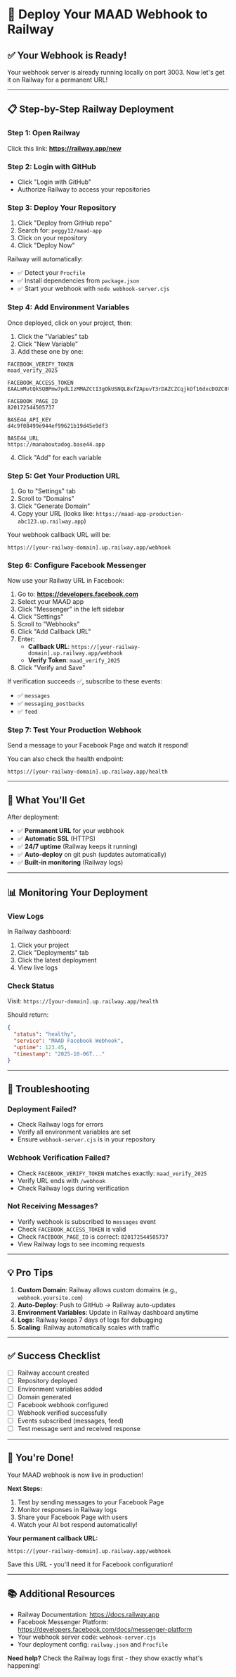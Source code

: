 # 🚀 Deploy Your MAAD Webhook to Railway

## ✅ Your Webhook is Ready!

Your webhook server is already running locally on port 3003. Now let's get it on Railway for a permanent URL!

---

## 📋 Step-by-Step Railway Deployment

### Step 1: Open Railway
Click this link: **https://railway.app/new**

### Step 2: Login with GitHub
- Click "Login with GitHub"
- Authorize Railway to access your repositories

### Step 3: Deploy Your Repository
1. Click "Deploy from GitHub repo"
2. Search for: `peggy12/maad-app`
3. Click on your repository
4. Click "Deploy Now"

Railway will automatically:
- ✅ Detect your `Procfile`
- ✅ Install dependencies from `package.json`
- ✅ Start your webhook with `node webhook-server.cjs`

### Step 4: Add Environment Variables
Once deployed, click on your project, then:

1. Click the "Variables" tab
2. Click "New Variable"
3. Add these one by one:

```
FACEBOOK_VERIFY_TOKEN
maad_verify_2025
```

```
FACEBOOK_ACCESS_TOKEN
EAALmMutQkSQBPmw7pdLIzMMAZCtI3gOkUSNQL8xfZApuvT3rDAZCZCqjkOf16dxcDOZC8twaqRTu0rhlQI99B47c75PA9yO34hZCi4psOthLP8KN7hEmUeJTZB6wSujpAxgixUT0uKsp3OcaCQksVCzMFMNnG0soKVFhdFYOfZBKL3ZCtIYtxyebZCZAumbFAV6TbZA6YwIqA2U0MVo8PLq4bwuoEywm4jJXZCy7AycZBdFgZDZD
```

```
FACEBOOK_PAGE_ID
820172544505737
```

```
BASE44_API_KEY
d4c9f08499e944ef99621b19d45e9df3
```

```
BASE44_URL
https://manaboutadog.base44.app
```

4. Click "Add" for each variable

### Step 5: Get Your Production URL
1. Go to "Settings" tab
2. Scroll to "Domains"
3. Click "Generate Domain"
4. Copy your URL (looks like: `https://maad-app-production-abc123.up.railway.app`)

Your webhook callback URL will be:
```
https://[your-railway-domain].up.railway.app/webhook
```

### Step 6: Configure Facebook Messenger
Now use your Railway URL in Facebook:

1. Go to: **https://developers.facebook.com**
2. Select your MAAD app
3. Click "Messenger" in the left sidebar
4. Click "Settings"
5. Scroll to "Webhooks"
6. Click "Add Callback URL"
7. Enter:
   - **Callback URL**: `https://[your-railway-domain].up.railway.app/webhook`
   - **Verify Token**: `maad_verify_2025`
8. Click "Verify and Save"

If verification succeeds ✅, subscribe to these events:
- ✅ `messages`
- ✅ `messaging_postbacks`
- ✅ `feed`

### Step 7: Test Your Production Webhook
Send a message to your Facebook Page and watch it respond!

You can also check the health endpoint:
```
https://[your-railway-domain].up.railway.app/health
```

---

## 🎯 What You'll Get

After deployment:
- ✅ **Permanent URL** for your webhook
- ✅ **Automatic SSL** (HTTPS)
- ✅ **24/7 uptime** (Railway keeps it running)
- ✅ **Auto-deploy** on git push (updates automatically)
- ✅ **Built-in monitoring** (Railway logs)

---

## 📊 Monitoring Your Deployment

### View Logs
In Railway dashboard:
1. Click your project
2. Click "Deployments" tab
3. Click the latest deployment
4. View live logs

### Check Status
Visit: `https://[your-domain].up.railway.app/health`

Should return:
```json
{
  "status": "healthy",
  "service": "MAAD Facebook Webhook",
  "uptime": 123.45,
  "timestamp": "2025-10-06T..."
}
```

---

## 🔧 Troubleshooting

### Deployment Failed?
- Check Railway logs for errors
- Verify all environment variables are set
- Ensure `webhook-server.cjs` is in your repository

### Webhook Verification Failed?
- Check `FACEBOOK_VERIFY_TOKEN` matches exactly: `maad_verify_2025`
- Verify URL ends with `/webhook`
- Check Railway logs during verification

### Not Receiving Messages?
- Verify webhook is subscribed to `messages` event
- Check `FACEBOOK_ACCESS_TOKEN` is valid
- Check `FACEBOOK_PAGE_ID` is correct: `820172544505737`
- View Railway logs to see incoming requests

---

## 💡 Pro Tips

1. **Custom Domain**: Railway allows custom domains (e.g., `webhook.yoursite.com`)
2. **Auto-Deploy**: Push to GitHub → Railway auto-updates
3. **Environment Variables**: Update in Railway dashboard anytime
4. **Logs**: Railway keeps 7 days of logs for debugging
5. **Scaling**: Railway automatically scales with traffic

---

## ✅ Success Checklist

- [ ] Railway account created
- [ ] Repository deployed
- [ ] Environment variables added
- [ ] Domain generated
- [ ] Facebook webhook configured
- [ ] Webhook verified successfully
- [ ] Events subscribed (messages, feed)
- [ ] Test message sent and received response

---

## 🎊 You're Done!

Your MAAD webhook is now live in production! 

**Next Steps:**
1. Test by sending messages to your Facebook Page
2. Monitor responses in Railway logs
3. Share your Facebook Page with users
4. Watch your AI bot respond automatically!

**Your permanent callback URL:**
```
https://[your-railway-domain].up.railway.app/webhook
```

Save this URL - you'll need it for Facebook configuration!

---

## 📚 Additional Resources

- Railway Documentation: https://docs.railway.app
- Facebook Messenger Platform: https://developers.facebook.com/docs/messenger-platform
- Your webhook server code: `webhook-server.cjs`
- Your deployment config: `railway.json` and `Procfile`

**Need help?** Check the Railway logs first - they show exactly what's happening!
